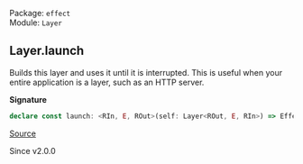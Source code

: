 Package: `effect`<br />
Module: `Layer`<br />

## Layer.launch

Builds this layer and uses it until it is interrupted. This is useful when
your entire application is a layer, such as an HTTP server.

**Signature**

```ts
declare const launch: <RIn, E, ROut>(self: Layer<ROut, E, RIn>) => Effect.Effect<never, E, RIn>
```

[Source](https://github.com/Effect-TS/effect/tree/main/packages/effect/src/Layer.ts#L472)

Since v2.0.0